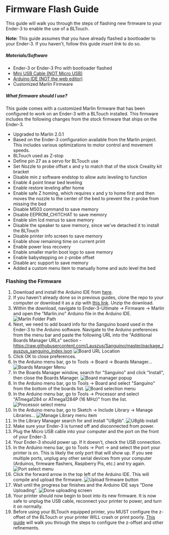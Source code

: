 # Firmware Flash Guide

This guide will walk you through the steps of flashing new firmware to your Ender-3 to enable the use of a BLTouch.

**Note:** This guide assumes that you have already flashed a bootloader to your Ender-3. If you haven't, follow this guide _insert link_ to do so.

##### Materials/Software

* Ender-3 or Ender-3 Pro with bootloader flashed
* [Mini USB Cable (NOT Micro USB)](https://www.monoprice.com/product?p_id=3896)
* [Arduino IDE (NOT the web editor)](https://www.arduino.cc/en/Main/Software)
* Customized Marlin Firmware



##### What firmware should I use?

This guide comes with a customized Marlin firmware that has been configured to work on an Ender-3 with a BLTouch installed. This firmware includes the following changes from the stock firmware that ships on the Ender-3.

* Upgraded to Marlin 2.0.1
* Based on the Ender-3 configuration available from the Marlin project. This includes various optimizations to motor control and movement speeds.
* BLTouch used as Z-stop
* Define pin 27 as a servo for BLTouch use
* Set Nozzle to probe offset x and y to match that of the stock Creality kit bracket
* Disable min z software endstop to allow auto leveling to function
* Enable 4 point linear bed leveling
* Enable restore leveling after home
* Enable safe Z homing, which requires x and y to home first and then moves the nozzle to the center of the bed to prevent the z-probe from missing the bed
* Disable M503 command to save memory
* Disable EEPROM_CHITCHAT to save memory
* Enable slim lcd menus to save memory
* Disable the speaker to save memory, since we've detached it to install the BLTouch
* Disable printer info screen to save memory
* Enable show remaining time on current print
* Enable power loss recovery
* Enable smaller marlin boot logo to save memory
* Enable babystepping on z-probe offset
* Disable arc support to save memory
* Added a custom menu item to manually home and auto level the bed



### Flashing the Firmware

1. Download and install the Arduino IDE from [here](https://www.arduino.cc/en/Main/Software).
2. If you haven't already done so in previous guides, clone the repo to your computer or download it as a zip with [this link](https://github.com/Jonathan-F-Bell/Ender-3-Ultimate/archive/master.zip). Unzip the download.
3. Within the download, navigate to Ender-3-Ultimate -> Firmware -> Marlin and open the "Marlin.ino" Arduino file in the Arduino IDE. ![Marlin Folder Path](/Images/Photos/marlinFolder.png)
4. Next, we need to add board info for the Sanguino board used in the Ender-3 to the Arduino software. Navigate to the Arduino preferences from the menu bar and paste the following URL into the "Additional Boards Manager URLs" section - https://raw.githubusercontent.com/Lauszus/Sanguino/master/package_lauszus_sanguino_index.json ![Board URL Location](/Images/Photos/boardURL.png)
5. Click OK to close preferences.
6. In the Arduino menu bar, go to Tools -> Board -> Boards Manager... ![Boards Manager Menu](/Images/Photos/boardsManagerMenu.png)
7. In the Boards Manager window, search for "Sanguino" and click "Install", then close the Boards Manager. ![Board manager popup](/Images/Photos/boardManager.png)
8. In the Arduino menu bar, go to Tools -> Board and select "Sanguino" from the bottom of the boards list. ![Board selection menu](/Images/Photos/sanguinoBoardList.png)
9. In the Arduino menu bar, go to Tools -> Processor and select "ATmega1284 or ATmega1284P (16 MHz)" from the list. ![Processor select menu](/Images/Photos/processorSelect.png)
10. In the Arduino menu bar, go to Sketch -> Include Library -> Manage Libraries... ![Manage Library menu item](/Images/Photos/manageLibraryMenu.png)
11. In the Library Manager search for and install "U8glib". ![U8glib install](/Images/Photos/u8glib.png)
12. Make sure your Ender-3 is turned off and disconnected from power. 
13. Plug the Micro USB cable into your computer and the port on the front of your Ender-3.
14. Your Ender-3 should power up. If it doesn't, check the USB connection.
15. In the Arduino menu bar, go to Tools -> Port -> and select the port your printer is on. This is likely the only port that will show up. If you see multiple ports, unplug any other serial devices from your computer (Arduinos, firmware flashers, Raspberry Pis, etc.) and try again. ![Port select menu](/Images/Photos/portSelect.png)
16. Click the forward arrow in the top left of the Arduino IDE. This will compile and upload the firmware. ![Upload firmware button](/Images/Photos/uploadFirmware.png)
17. Wait until the progress bar finishes and the Arduino IDE says "Done Uploading". ![Done uploading screen](/Images/Photos/doneUploading.png)
18. Your printer should now begin to boot into its new firmware. It is now safe to unplug the USB cable, reconnect your printer to power, and turn it on normally.
19. Before using your BLTouch equipped printer, you MUST configure the z-offset of the BLTouch or your printer WILL crash or print poorly. [This guide](/Guides/BLTouch-Config-Guide.md) will walk you through the steps to configure the z-offset and other refinements.





